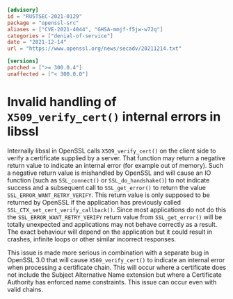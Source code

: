 ```toml
[advisory]
id = "RUSTSEC-2021-0129"
package = "openssl-src"
aliases = ["CVE-2021-4044", "GHSA-mmjf-f5jw-w72q"]
categories = ["denial-of-service"]
date = "2021-12-14"
url = "https://www.openssl.org/news/secadv/20211214.txt"

[versions]
patched = [">= 300.0.4"]
unaffected = ["< 300.0.0"]
```

# Invalid handling of `X509_verify_cert()` internal errors in libssl

Internally libssl in OpenSSL calls `X509_verify_cert()` on the client side to
verify a certificate supplied by a server. That function may return a negative
return value to indicate an internal error (for example out of memory). Such a
negative return value is mishandled by OpenSSL and will cause an IO function
(such as `SSL_connect()` or `SSL_do_handshake()`) to not indicate success and a
subsequent call to `SSL_get_error()` to return the value
`SSL_ERROR_WANT_RETRY_VERIFY`. This return value is only supposed to be returned
by OpenSSL if the application has previously called
`SSL_CTX_set_cert_verify_callback()`. Since most applications do not do this the
`SSL_ERROR_WANT_RETRY_VERIFY` return value from `SSL_get_error()` will be totally
unexpected and applications may not behave correctly as a result. The exact
behaviour will depend on the application but it could result in crashes,
infinite loops or other similar incorrect responses.

This issue is made more serious in combination with a separate bug in OpenSSL
3.0 that will cause `X509_verify_cert()` to indicate an internal error when
processing a certificate chain. This will occur where a certificate does not
include the Subject Alternative Name extension but where a Certificate Authority
has enforced name constraints. This issue can occur even with valid chains.
